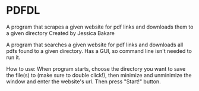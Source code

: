 # PDFDL
A program that scrapes a given website for pdf links and downloads them to a given directory
Created by Jessica Bakare 

A program that searches a given website for pdf links and downloads all pdfs found to a given directory. Has a GUI, so command
line isn't needed to run it. 

How to use: When program starts, choose the directory you want to save the file(s) to (make sure to double click!),
then minimize and unminimize the window and enter the website's url. Then press "Start!" button.
